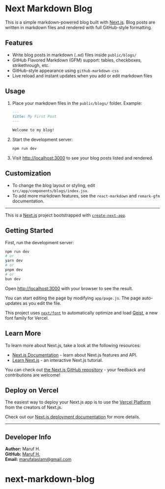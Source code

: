 
# Next Markdown Blog

This is a simple markdown-powered blog built with [Next.js](https://nextjs.org). Blog posts are written in markdown files and rendered with full GitHub-style formatting.

## Features

- Write blog posts in markdown (`.md`) files inside `public/blogs/`
- GitHub Flavored Markdown (GFM) support: tables, checkboxes, strikethrough, etc.
- GitHub-style appearance using `github-markdown-css`
- Live reload and instant updates when you add or edit markdown files

## Usage

1. Place your markdown files in the `public/blogs/` folder. Example:

	```markdown
	---
	title: My First Post
	---

	Welcome to my blog!
	```

2. Start the development server:

	```bash
	npm run dev
	```

3. Visit [http://localhost:3000](http://localhost:3000) to see your blog posts listed and rendered.

## Customization

- To change the blog layout or styling, edit `src/app/components/blogs/index.jsx`.
- To add more markdown features, see the `react-markdown` and `remark-gfm` documentation.

---

This is a [Next.js](https://nextjs.org) project bootstrapped with [`create-next-app`](https://github.com/vercel/next.js/tree/canary/packages/create-next-app).

## Getting Started

First, run the development server:

```bash
npm run dev
# or
yarn dev
# or
pnpm dev
# or
bun dev
```

Open [http://localhost:3000](http://localhost:3000) with your browser to see the result.

You can start editing the page by modifying `app/page.js`. The page auto-updates as you edit the file.

This project uses [`next/font`](https://nextjs.org/docs/app/building-your-application/optimizing/fonts) to automatically optimize and load [Geist](https://vercel.com/font), a new font family for Vercel.

## Learn More

To learn more about Next.js, take a look at the following resources:

- [Next.js Documentation](https://nextjs.org/docs) - learn about Next.js features and API.
- [Learn Next.js](https://nextjs.org/learn) - an interactive Next.js tutorial.

You can check out [the Next.js GitHub repository](https://github.com/vercel/next.js) - your feedback and contributions are welcome!

## Deploy on Vercel

The easiest way to deploy your Next.js app is to use the [Vercel Platform](https://vercel.com/new?utm_medium=default-template&filter=next.js&utm_source=create-next-app&utm_campaign=create-next-app-readme) from the creators of Next.js.

Check out our [Next.js deployment documentation](https://nextjs.org/docs/app/building-your-application/deploying) for more details.

---

## Developer Info

**Author:** Maruf H.  
**GitHub:** [Maruf H.](https://github.com/MarufAlAslam)  
**Email:** marufalaslam@gmail.com

# next-markdown-blog
